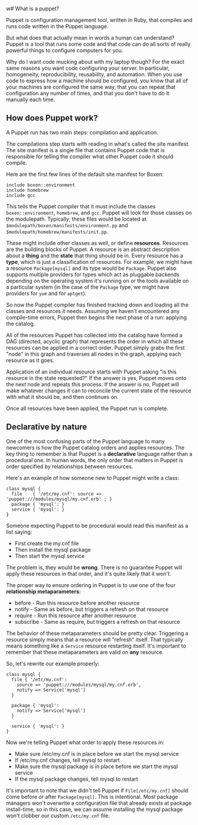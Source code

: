 w# What is a puppet?

Puppet is configuration management tool, written in Ruby, that compiles
and runs code written in the Puppet language.

But what does that actually mean in words a human can understand?
Puppet is a tool that runs some code and that code can do all sorts of
really powerful things to configure computers for you.

Why do I want code mucking about with my laptop though?
For the exact same reasons you want code configuring your server.
In particular, homogeneity, reproducibility, reusability, and automation.
When you use code to express how a machine should be configured,
you know that all of your machines are configured the same way,
that you can repeat that configuration any number of times,
and that you don't have to do it manually each time.

## How does Puppet work?

A Puppet run has two main steps: compilation and application.

The compilations step starts with reading in what's called the site manifest.
The site manifest is a single file that contains Puppet code that is responsible
for telling the compiler what other Puppet code it should compile.

Here are the first few lines of the default site manifest for Boxen:

```
include boxen::environment
include homebrew
include gcc
```

This tells the Puppet compiler that it must include the classes
`boxen::environment`, `homebrew`, and `gcc`.
Puppet will look for those classes on the modulepath.
Typically, these files would be located at
`$modulepath/boxen/manifests/environment.pp` and
`$modulepath/homebrew/manifests/init.pp`.

These might include other classes as well, or define **resources**.
Resources are the building blocks of Puppet.
A resource is an abstract description about a **thing** and the **state**
that thing should be in.
Every resource has a **type**, which is just a classification of resources.
For example, we might have a resource `Package[mysql]` and its type would be
`Package`.
Puppet also supports multiple providers for types which act as pluggable
backends depending on the operating system it's running on or the tools
available on a particular system (in the case of the `Package` type,
we might have providers for `yum` and for `aptget`).

So now the Puppet compiler has finished tracking down and loading all the
classes and resources it needs.
Assuming we haven't encountered any compile-time errors, Puppet then begins
the next phase of a run: applying the catalog.

All of the resources Puppet has collected into the catalog have formed a
DAG (directed, acyclic graph) that represents the order in which all these
resources can be applied in a correct order.
Puppet simply grabs the first "node" in this graph and traverses all nodes
in the graph, applying each resource as it goes.

Application of an individual resource starts with Puppet asking "is this
resource in the state requested?" If the answer is yes, Puppet moves onto the
next node and repeats this process. If the answer is no, Puppet will make
whatever changes it can to reconcile the current state of the resource with
what it should be, and then continues on.

Once all resources have been applied, the Puppet run is complete.

## Declarative by nature

One of the most confusing parts of the Puppet language to many newcomers is
how the Puppet catalog orders and applies resources.
The key thing to remember is that Puppet is a **declarative** language rather
than a procedural one.
In human words, the only order that matters in Puppet is order specified by
relationships between resources.

Here's an example of how someone new to Puppet might write a class:

``` puppet
class mysql {
  file    { '/etc/my.cnf': source => 'puppet:///modules/mysql/my.cnf.erb' ; }
  package { 'mysql': }
  service { 'mysql': }
}
```

Someone expecting Puppet to be procedural would read this manifest as a list
saying:

* First create the my.cnf file
* Then install the mysql package
* Then start the mysql service

The problem is, they would be **wrong**.
There is no guarantee Puppet will apply these resources in that order,
and it's quite likely that it won't.

The proper way to ensure ordering in Puppet is to use one of the four
**relationship metaparameters**:

* before - Run this resource before another resource
* notify - Same as before, but triggers a refresh on that resource
* require - Run this resource after another resource
* subscribe - Same as require, but triggers a refresh on that resource

The behavior of these metaparameters should be pretty clear.
Triggering a resource simply means that a resource will "refresh" itself.
That typically means something like a `Service` resource restarting itself.
It's important to remember that these metaparameters are valid on **any** resource.

So, let's rewrite our example properly:

``` puppet
class mysql {
  file { '/etc/my.cnf':
    source => 'puppet:///modules/mysql/my.cnf.erb',
    notify => Service['mysql']
  }

  package { 'mysql':
    notify => Service['mysql']
  }

  service { 'mysql': }
}
```

Now we're telling Puppet what order to apply these resources in:

* Make sure /etc/my.cnf is in place before we start the mysql service
* If /etc/my.cnf changes, tell mysql to restart
* Make sure the mysql package is in place before we start the mysql service
* If the mysql package changes, tell mysql to restart

It's important to note that we didn't tell Puppet if `File[/etc/my.cnf]`
should come before or after `Package[mysql]`.
This is intentional.
Most package managers won't overwrite a configuration file that already exists
at package install-time, so in this case, we can assume installing the mysql
package won't clobber our custom `/etc/my.cnf` file.
